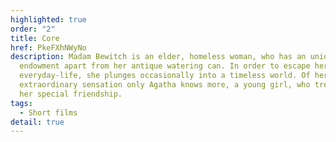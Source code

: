 ```yaml
---
highlighted: true
order: "2"
title: Core
href: PkeFXhNWyNo
description: Madam Bewitch is an elder, homeless woman, who has an unique
  endowment apart from her antique watering can. In order to escape her sad
  everyday-life, she plunges occasionally into a timeless world. Of her
  extraordinary sensation only Agatha knows more, a young girl, who treasures
  her special friendship.
tags:
  - Short films
detail: true
---
```

